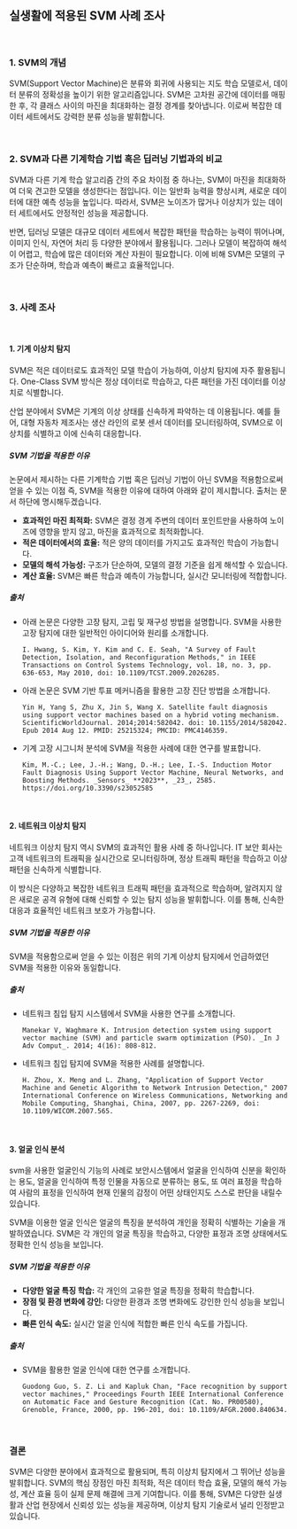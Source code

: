 ## 실생활에 적용된 SVM 사례 조사

<br>

### 1. SVM의 개념

SVM(Support Vector Machine)은 분류와 회귀에 사용되는 지도 학습 모델로서, 데이터 분류의 정확성을 높이기 위한 알고리즘입니다. SVM은 고차원 공간에 데이터를 매핑한 후, 각 클래스 사이의 마진을 최대화하는 결정 경계를 찾아냅니다. 이로써 복잡한 데이터 세트에서도 강력한 분류 성능을 발휘합니다.

<br>

### 2. SVM과 다른 기계학습 기법 혹은 딥러닝 기법과의 비교

SVM과 다른 기계 학습 알고리즘 간의 주요 차이점 중 하나는, SVM이 마진을 최대화하여 더욱 견고한 모델을 생성한다는 점입니다. 이는 일반화 능력을 향상시켜, 새로운 데이터에 대한 예측 성능을 높입니다. 따라서, SVM은 노이즈가 많거나 이상치가 있는 데이터 세트에서도 안정적인 성능을 제공합니다.

반면, 딥러닝 모델은 대규모 데이터 세트에서 복잡한 패턴을 학습하는 능력이 뛰어나며, 이미지 인식, 자연어 처리 등 다양한 분야에서 활용됩니다. 그러나 모델이 복잡하여 해석이 어렵고, 학습에 많은 데이터와 계산 자원이 필요합니다. 이에 비해 SVM은 모델의 구조가 단순하며, 학습과 예측이 빠르고 효율적입니다.

<br>

### 3. 사례 조사

<br>

#### 1. 기계 이상치 탐지

SVM은 적은 데이터로도 효과적인 모델 학습이 가능하여, 이상치 탐지에 자주 활용됩니다. One-Class SVM 방식은 정상 데이터로 학습하고, 다른 패턴을 가진 데이터를 이상치로 식별합니다.

산업 분야에서 SVM은 기계의 이상 상태를 신속하게 파악하는 데 이용됩니다. 예를 들어, 대형 자동차 제조사는 생산 라인의 로봇 센서 데이터를 모니터링하여, SVM으로 이상치를 식별하고 이에 신속히 대응합니다.

##### SVM 기법을 적용한 이유

논문에서 제시하는 다른 기계학습 기법 혹은 딥러닝 기법이 아닌 SVM을 적용함으로써 얻을 수 있는 이점 즉, SVM을 적용한 이유에 대하여 아래와 같이 제시합니다. 출처는 문서 하단에 명시해두겠습니다.

- **효과적인 마진 최적화:** SVM은 결정 경계 주변의 데이터 포인트만을 사용하여 노이즈에 영향을 받지 않고, 마진을 효과적으로 최적화합니다.
- **적은 데이터에서의 효율:** 적은 양의 데이터를 가지고도 효과적인 학습이 가능합니다.
- **모델의 해석 가능성:** 구조가 단순하여, 모델의 결정 기준을 쉽게 해석할 수 있습니다.
- **계산 효율:** SVM은 빠른 학습과 예측이 가능합니다, 실시간 모니터링에 적합합니다.

##### 출처

- 아래 논문은 다양한 고장 탐지, 고립 및 재구성 방법을 설명합니다. SVM을 사용한 고장 탐지에 대한 일반적인 아이디어와 원리를 소개합니다.

      I. Hwang, S. Kim, Y. Kim and C. E. Seah, "A Survey of Fault Detection, Isolation, and Reconfiguration Methods," in IEEE Transactions on Control Systems Technology, vol. 18, no. 3, pp. 636-653, May 2010, doi: 10.1109/TCST.2009.2026285.

- 아래 논문은 SVM 기반 투표 메커니즘을 활용한 고장 진단 방법을 소개합니다.

      Yin H, Yang S, Zhu X, Jin S, Wang X. Satellite fault diagnosis using support vector machines based on a hybrid voting mechanism. ScientificWorldJournal. 2014;2014:582042. doi: 10.1155/2014/582042. Epub 2014 Aug 12. PMID: 25215324; PMCID: PMC4146359.

- 기계 고장 시그니처 분석에 SVM을 적용한 사례에 대한 연구를 발표합니다.

      Kim, M.-C.; Lee, J.-H.; Wang, D.-H.; Lee, I.-S. Induction Motor Fault Diagnosis Using Support Vector Machine, Neural Networks, and Boosting Methods. _Sensors_ **2023**, _23_, 2585. https://doi.org/10.3390/s23052585

<br>

#### 2. 네트워크 이상치 탐지

네트워크 이상치 탐지 역시 SVM의 효과적인 활용 사례 중 하나입니다. IT 보안 회사는 고객 네트워크의 트래픽을 실시간으로 모니터링하며, 정상 트래픽 패턴을 학습하고 이상 패턴을 신속하게 식별합니다.

이 방식은 다양하고 복잡한 네트워크 트래픽 패턴을 효과적으로 학습하며, 알려지지 않은 새로운 공격 유형에 대해 신뢰할 수 있는 탐지 성능을 발휘합니다. 이를 통해, 신속한 대응과 효율적인 네트워크 보호가 가능합니다.

##### SVM 기법을 적용한 이유

SVM을 적용함으로써 얻을 수 있는 이점은 위의 기계 이상치 탐지에서 언급하였던 SVM을 적용한 이유와 동일합니다.

##### 출처

- 네트워크 침입 탐지 시스템에서 SVM을 사용한 연구를 소개합니다.

      Manekar V, Waghmare K. Intrusion detection system using support vector machine (SVM) and particle swarm optimization (PSO). _In J Adv Comput_. 2014; 4(16): 808-812.

- 네트워크 침입 탐지에 SVM을 적용한 사례를 설명합니다.

      H. Zhou, X. Meng and L. Zhang, "Application of Support Vector Machine and Genetic Algorithm to Network Intrusion Detection," 2007 International Conference on Wireless Communications, Networking and Mobile Computing, Shanghai, China, 2007, pp. 2267-2269, doi: 10.1109/WICOM.2007.565.

<br>

#### 3. 얼굴 인식 분석

svm을 사용한 얼굴인식 기능의 사례로 보안시스템에서 얼굴을 인식하여 신분을 확인하는 용도, 얼굴을 인식하여 특정 인물을 자동으로 분류하는 용도, 또 여러 표정을 학습하여 사람의 표정을 인식하여 현재 인물의 감정이 어떤 상태인지도 스스로 판단을 내릴수 있습니다.

SVM을 이용한 얼굴 인식은 얼굴의 특징을 분석하여 개인을 정확히 식별하는 기술을 개발하였습니다. SVM은 각 개인의 얼굴 특징을 학습하고, 다양한 표정과 조명 상태에서도 정확한 인식 성능을 보입니다.

##### SVM 기법을 적용한 이유

- **다양한 얼굴 특징 학습:** 각 개인의 고유한 얼굴 특징을 정확히 학습합니다.
- **장점 및 환경 변화에 강인:** 다양한 환경과 조명 변화에도 강인한 인식 성능을 보입니다.
- **빠른 인식 속도:** 실시간 얼굴 인식에 적합한 빠른 인식 속도를 가집니다.

##### 출처

- SVM을 활용한 얼굴 인식에 대한 연구를 소개합니다.

      Guodong Guo, S. Z. Li and Kapluk Chan, "Face recognition by support vector machines," Proceedings Fourth IEEE International Conference on Automatic Face and Gesture Recognition (Cat. No. PR00580), Grenoble, France, 2000, pp. 196-201, doi: 10.1109/AFGR.2000.840634.

<br>

### 결론

SVM은 다양한 분야에서 효과적으로 활용되며, 특히 이상치 탐지에서 그 뛰어난 성능을 발휘합니다. SVM의 핵심 장점인 마진 최적화, 적은 데이터 학습 효율, 모델의 해석 가능성, 계산 효율 등이 실제 문제 해결에 크게 기여합니다. 이를 통해, SVM은 다양한 실생활과 산업 현장에서 신뢰성 있는 성능을 제공하며, 이상치 탐지 기술로서 널리 인정받고 있습니다.
